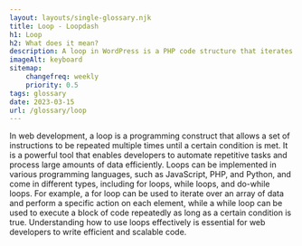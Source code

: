 ```yaml
--- 
layout: layouts/single-glossary.njk
title: Loop - Loopdash
h1: Loop
h2: What does it mean?
description: A loop in WordPress is a PHP code structure that iterates through a set of posts or pages and displays them on a webpage.
imageAlt: keyboard
sitemap:
	changefreq: weekly
	priority: 0.5
tags: glossary
date: 2023-03-15
url: /glossary/loop
---
```


In web development, a loop is a programming construct that allows a set of instructions to be repeated multiple times until a certain condition is met. It is a powerful tool that enables developers to automate repetitive tasks and process large amounts of data efficiently. Loops can be implemented in various programming languages, such as JavaScript, PHP, and Python, and come in different types, including for loops, while loops, and do-while loops. For example, a for loop can be used to iterate over an array of data and perform a specific action on each element, while a while loop can be used to execute a block of code repeatedly as long as a certain condition is true. Understanding how to use loops effectively is essential for web developers to write efficient and scalable code.
